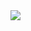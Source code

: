 <img src ="https://user-images.githubusercontent.com/45638332/67681061-a0889c80-f99d-11e9-9830-fd0cce7d9f95.png">
